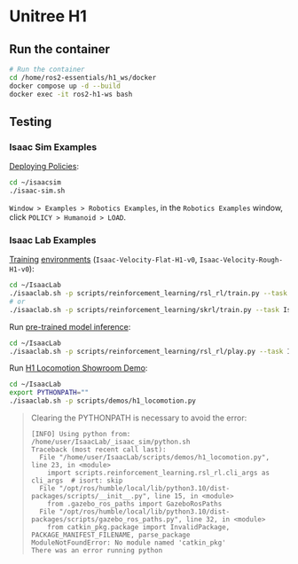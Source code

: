 # Unitree H1

## Run the container

```bash
# Run the container
cd /home/ros2-essentials/h1_ws/docker
docker compose up -d --build
docker exec -it ros2-h1-ws bash
```

## Testing

### Isaac Sim Examples

[Deploying Policies](https://docs.isaacsim.omniverse.nvidia.com/latest/isaac_lab_tutorials/tutorial_policy_deployment.html#unitree-h1-humanoid-example):

```sh
cd ~/isaacsim
./isaac-sim.sh
```

`Window > Examples > Robotics Examples`, in the `Robotics Examples` window, click `POLICY > Humanoid > LOAD`.

### Isaac Lab Examples

[Training](https://isaac-sim.github.io/IsaacLab/main/source/overview/reinforcement-learning/rl_existing_scripts.html) [environments](https://isaac-sim.github.io/IsaacLab/main/source/overview/environments.html#comprehensive-list-of-environments) (`Isaac-Velocity-Flat-H1-v0`, `Isaac-Velocity-Rough-H1-v0`):

```sh
cd ~/IsaacLab
./isaaclab.sh -p scripts/reinforcement_learning/rsl_rl/train.py --task Isaac-Velocity-Rough-H1-v0 --headless
# or
./isaaclab.sh -p scripts/reinforcement_learning/skrl/train.py --task Isaac-Velocity-Rough-H1-v0 --headless
```

Run [pre-trained model inference](https://isaac-sim.github.io/IsaacLab/main/source/overview/reinforcement-learning/rl_existing_scripts.html):

```sh
cd ~/IsaacLab
./isaaclab.sh -p scripts/reinforcement_learning/rsl_rl/play.py --task Isaac-Velocity-Rough-H1-v0 --num_envs 32 --use_pretrained_checkpoint
```

Run [H1 Locomotion Showroom Demo](https://isaac-sim.github.io/IsaacLab/main/source/overview/showroom.html):

```sh
cd ~/IsaacLab
export PYTHONPATH=""
./isaaclab.sh -p scripts/demos/h1_locomotion.py
```

> Clearing the PYTHONPATH is necessary to avoid the error:
> 
> ```
> [INFO] Using python from: /home/user/IsaacLab/_isaac_sim/python.sh
> Traceback (most recent call last):
>   File "/home/user/IsaacLab/scripts/demos/h1_locomotion.py", line 23, in <module>
>     import scripts.reinforcement_learning.rsl_rl.cli_args as cli_args  # isort: skip
>   File "/opt/ros/humble/local/lib/python3.10/dist-packages/scripts/__init__.py", line 15, in <module>
>     from .gazebo_ros_paths import GazeboRosPaths
>   File "/opt/ros/humble/local/lib/python3.10/dist-packages/scripts/gazebo_ros_paths.py", line 32, in <module>
>     from catkin_pkg.package import InvalidPackage, PACKAGE_MANIFEST_FILENAME, parse_package
> ModuleNotFoundError: No module named 'catkin_pkg'
> There was an error running python
> ```
